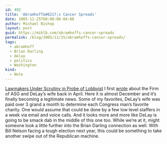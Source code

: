 ```yaml
---
id: 492
title: 'Abramhoff&#8217;s Cancer Spreads'
date: 2005-11-25T00:00:00-04:00
author: Michael Bishop
layout: post
guid: https://miklb.com/abramhoffs-cancer-spreads
permalink: /blog/2005/11/25/abramhoffs-cancer-spreads/
tags:
  - abramhoff
  - Brian Darling
  - delay
  - politics
  - Washington
kind:
  - Note
---
```

<p><a href="http://www.washingtonpost.com/wp-dyn/content/article/2005/11/25/AR2005112501423.html">Lawmakers Under Scrutiny in Probe of Lobbyist</a>  I first <a href="http://www.miklb.com/blog/2005/rants/the-dung/">wrote</a> about the Firm of ASG and DeLay’s wife back in April.  Here it is almost December and it’s finally becoming a legitimate news.  Some of my favorites, DeLay’s wife was paid over 3 grand a month to determine each Congress man’s favorite charity.  One would assume that could be done by a few low level staffers in a week via  email and voice calls.  And it looks more and more like DeLay is going to be smack dab in the middle of this one too.  While we’re at it, might someone look a little further into the Brian Darling connection as well.  With Bill Nelson facing a tough election next year, this could be something to take another swipe out of the Republican machine.</p>